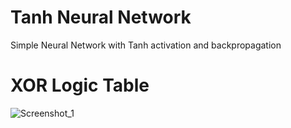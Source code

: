 # Tanh Neural Network

Simple Neural Network with Tanh activation and backpropagation


# XOR Logic Table
![Screenshot_1](https://user-images.githubusercontent.com/52569856/204250889-b92a4e1b-a903-436c-892c-05e121030b3e.png)
